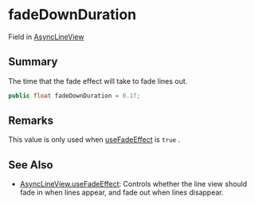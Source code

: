 # fadeDownDuration

Field in [AsyncLineView](yarn.unity.asynclineview.md)

## Summary

The time that the fade effect will take to fade lines out.

```csharp
public float fadeDownDuration = 0.1f;
```

## Remarks

This value is only used when [useFadeEffect](yarn.unity.asynclineview.usefadeeffect.md) is `true` .

## See Also

* [AsyncLineView.useFadeEffect](yarn.unity.asynclineview.usefadeeffect.md): Controls whether the line view should fade in when lines appear, and fade out when lines disappear.
